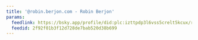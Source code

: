 ```yaml
---
title: '@robin.berjon.com - Robin Berjon'
params:
  feedlink: https://bsky.app/profile/did:plc:izttpdp3l6vss5crelt5kcux/rss
  feedid: 2f92f01b3f12d728de7bab520d38b699
---
```

